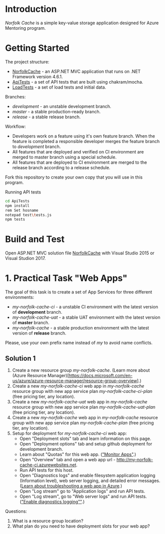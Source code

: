 # Introduction 
*Norfolk Cache* is a simple key-value storage application designed for Azure Mentoring program.

# Getting Started
The project structure:
- [NorfolkCache](NorfolkCache) - an ASP.NET MVC application that runs on .NET Framework version 4.6.1.
- [ApiTests](ApiTests) - a set of API tests that are built using chakram/mocha.
- [LoadTests](LoadTests) - a set of load tests and initial data. 

Branches:
- *development* - an unstable development branch.
- *master* - a stable production-ready branch.
- *release* - a stable release branch.

Workflow:
- Developers work on a feature using it's own feature branch. When the feature is completed a responsible developer merges the feature branch to *development* branch.
- All features that are deployed and verified on CI environment are merged to master branch using a special schedule.
- All features that are deployed to CI environment are merged to the release branch according to a release schedule.  

Fork this repository to create your own copy that you will use in this program. 

Running API tests
```sh
cd ApiTests
npm install
rem Set hosname
notepad test\tests.js
npm tests
```

# Build and Test
Open ASP.NET MVC solution file [NorfolkCache](NorfolkCache\NorfolkCache.sln) with Visual Studio 2015 or Visual Studion 2017.

# 1. Practical Task "Web Apps"
The goal of this task is to create a set of App Services for three different environments:
- *my-norfolk-cache-ci* - a unstable CI environment with the latest version of **development** branch.
- *my-norfolk-cache-uat* - a stable UAT environment with the latest version of **master** branch.
- *my-norfolk-cache* - a stable production environment with the latest version of **release** branch.

Please, use your own prefix name instead of *my* to avoid name conflicts.

## Solution 1
1. Create a new resource group *my-norfolk-cache*. (Learn more about (Azure Resource Manager)[https://docs.microsoft.com/en-us/azure/azure-resource-manager/resource-group-overview].)
2. Create a new *my-norfolk-cache-ci* web app in *my-norfolk-cache* resource group with new app service plan *my-norfolk-cache-ci-plan* (free pricing tier, any location).
3. Create a new *my-norfolk-cache-uat* web app in *my-norfolk-cache* resource group with new app service plan *my-norfolk-cache-uat-plan* (free pricing tier, any location).
4. Create a new *my-norfolk-cache* web app in *my-norfolk-cache* resource group with new app service plan *my-norfolk-cache-plan* (free pricing tier, any location).
5. Setup for deployment for *my-norfolk-cache-ci* web app:
	* Open "Deployment slots" tab and learn information on this page.
	* Open "Deployment options" tab and setup github deployment for development branch.
	* Learn about "Quotas" for this web app. (["Monitor Apps"](https://docs.microsoft.com/en-us/azure/app-service/web-sites-monitor).)
	* Open "Overview" tab and open a web app url - http://my-norfolk-cache-ci.azurewebsites.net.
	* Run API tests for this host.
	* Open "Diagnostics logs" and enable filesystem application logging (Information level), web server logging, and detailed error messages. ([Learn about troubleshooting a web app in Azure](https://docs.microsoft.com/en-us/azure/app-service/web-sites-dotnet-troubleshoot-visual-studio).)
	* Open "Log stream" go to "Application logs" and run API tests.
	* Open "Log stream", go to "Web server logs" and run API tests. (["Enable diagnostics logging""](https://docs.microsoft.com/en-us/azure/app-service/web-sites-enable-diagnostic-log).)

Questions:

1. What is a resource group location?
2. What plan do you need to have deployment slots for your web app?